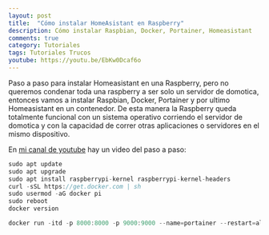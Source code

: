 ```yaml
---
layout: post
title:  "Cómo instalar HomeAsistant en Raspberry"
description: Cómo instalar Raspbian, Docker, Portainer, Homeasistant
comments: true
category: Tutoriales
tags: Tutoriales Trucos
youtube: https://youtu.be/EbKw0Dcaf6o
---
```

Paso a paso para instalar Homeasistant en una Raspberry, pero no queremos condenar toda una raspberry a ser solo un servidor de domotica, entonces vamos a instalar Raspbian, Docker, Portainer y por ultimo Homeasistant en un contenedor. De esta manera la Raspberry queda totalmente funcional con un sistema operativo corriendo el servidor de domotica y con la capacidad de correr otras aplicaciones o servidores en el mismo dispositivo.

En <a target="_blank" href="{{ page.youtube }}">mi canal de youtube</a> hay un video del paso a paso:

```C#
sudo apt update
sudo apt upgrade
sudo apt install raspberrypi-kernel raspberrypi-kernel-headers
curl -sSL https://get.docker.com | sh
sudo usermod -aG docker pi
sudo reboot
docker version

docker run -itd -p 8000:8000 -p 9000:9000 --name=portainer --restart=always -v /var/run/docker.sock:/var/run/docker.sock -v /docker/portainer:/data portainer/portainer-ce

```
